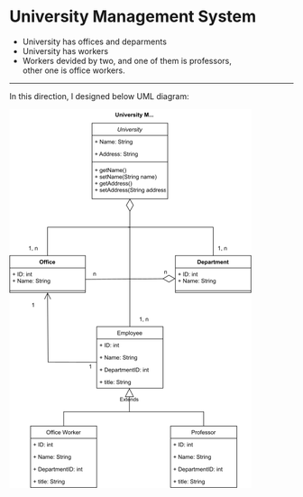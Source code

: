 # University Management System

- University has offices and deparments
- University has workers
- Workers devided by two, and one of them is professors, <br>
other one is office workers.

<hr>

In this direction, I designed below UML diagram:

![University Management System](https://github.com/recberdeniz/PatikaDevOOP/blob/main/UniversityManagementSystem/PatikaOOPUniversityManagementSys.png "UML Diagram")
